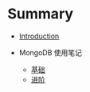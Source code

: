 # Summary

* [Introduction](./README.md)

* MongoDB 使用笔记
  * [基础](./docs/mongo.md)
  * [进阶](./docs/mongo_2.md)

